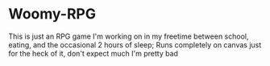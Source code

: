 # Woomy-RPG
This is just an RPG game I'm working on in my freetime between school, eating, and the occasional 2 hours of sleep;
Runs completely on canvas just for the heck of it, don't expect much I'm pretty bad
